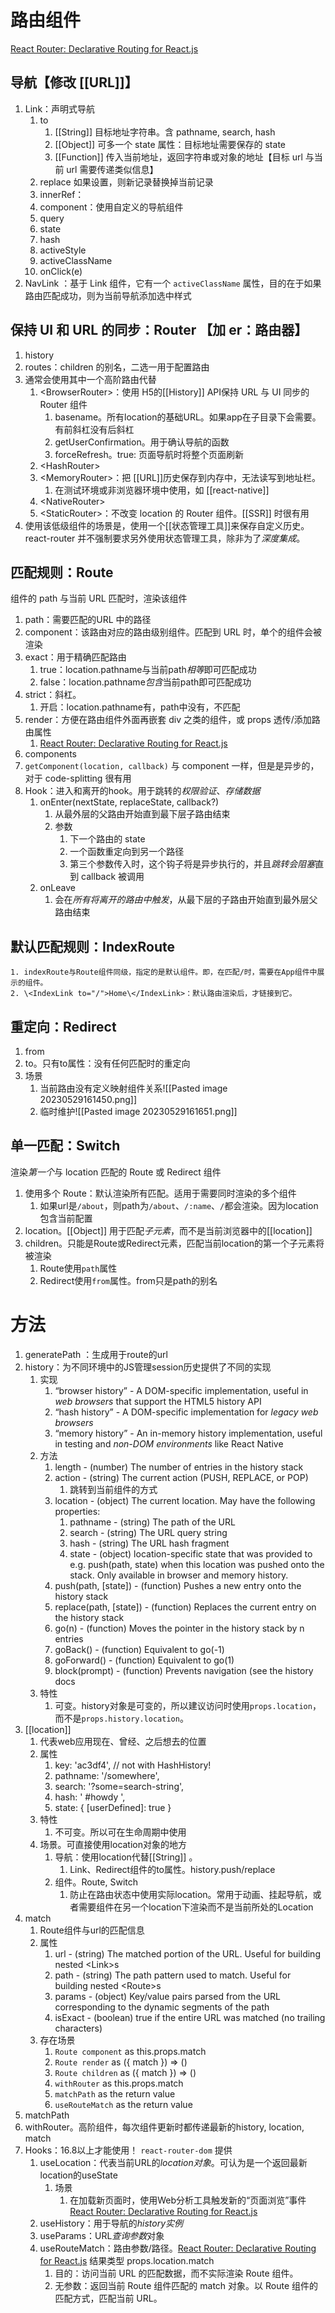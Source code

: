 # 路由组件
[React Router: Declarative Routing for React.js](https://v5.reactrouter.com/web/api/Switch) 
## 导航【修改 [[URL]]】
1. Link：声明式导航
	1. to
		1. [[String]] 目标地址字符串。含 pathname, search,  hash 
		2. [[Object]] 可多一个 state 属性：目标地址需要保存的 state
		3. [[Function]] 传入当前地址，返回字符串或对象的地址【目标 url 与当前 url 需要传递类似信息】
	2. replace 如果设置，则新记录替换掉当前记录
	3. innerRef：
	4. component：使用自定义的导航组件
	5. query
	6. state
	7. hash
	8. activeStyle
	9. activeClassName
	10. onClick(e)
2. NavLink ：基于 Link 组件，它有一个 `activeClassName` 属性，目的在于如果路由匹配成功，则为当前导航添加选中样式
## 保持 UI 和 URL 的同步：**Router** 【加 er：路由器】
1. history
2. routes：children 的别名，二选一用于配置路由
3. 通常会使用其中一个高阶路由代替
	1. \<BrowserRouter>：使用 H5的[[History]] API保持 URL 与 UI 同步的 Router 组件
		1. basename。所有location的基础URL。如果app在子目录下会需要。有前斜杠没有后斜杠
		2. getUserConfirmation。用于确认导航的函数
		3. forceRefresh。true: 页面导航时将整个页面刷新
	2. \<HashRouter>
	3. \<MemoryRouter>：把 [[URL]]历史保存到内存中，无法读写到地址栏。
		1. 在测试环境或非浏览器环境中使用，如 [[react-native]] 
	4. \<NativeRouter>
	5. \<StaticRouter>：不改变 location 的 Router 组件。[[SSR]] 时很有用
4. 使用该低级组件的场景是，使用一个[[状态管理工具]]来保存自定义历史。react-router 并不强制要求另外使用状态管理工具，除非为了*深度集成*。
## 匹配规则：**Route**
组件的 path 与当前 URL 匹配时，渲染该组件
1. path：需要匹配的URL 中的路径
2. component：该路由对应的路由级别组件。匹配到 URL 时，单个的组件会被渲染
3. exact：用于精确匹配路由
	1. true：location.pathname与当前path*相等*即可匹配成功
	2. false：location.pathname*包含*当前path即可匹配成功
4. strict：斜杠。
	1. 开启：location.pathname有，path中没有，不匹配
5. render：方便在路由组件外面再嵌套 div 之类的组件，或 props 透传/添加路由属性
	1. [React Router: Declarative Routing for React.js](https://v5.reactrouter.com/web/api/Route/render-func) 
6. components
7. `getComponent(location, callback)` 与 component 一样，但是是异步的，对于 code-splitting 很有用
8. Hook：进入和离开的hook。用于跳转的*权限验证*、*存储数据* 
	1. onEnter(nextState, replaceState, callback?)
		1. 从最外层的父路由开始直到最下层子路由结束
		2. 参数
			1. 下一个路由的 state
			2. 一个函数重定向到另一个路径
			3. 第三个参数传入时，这个钩子将是异步执行的，并且*跳转会阻塞*直到 callback 被调用
	2. onLeave
		1. 会在*所有将离开的路由中触发*，从最下层的子路由开始直到最外层父路由结束

## 默认匹配规则：**IndexRoute**
	1. indexRoute与Route组件同级，指定的是默认组件。即，在匹配/时，需要在App组件中展示的组件。
	2. \<IndexLink to="/">Home\</IndexLink>：默认路由渲染后，才链接到它。

## 重定向：**Redirect** 
1. from
2. to。只有to属性：没有任何匹配时的重定向
3. 场景
	1. 当前路由没有定义映射组件关系![[Pasted image 20230529161450.png]] 
	2. 临时维护![[Pasted image 20230529161651.png]] 

## 单一匹配：**Switch** 
渲染*第一个*与 location 匹配的 Route 或 Redirect 组件
1. 使用多个 Route：默认渲染所有匹配。适用于需要同时渲染的多个组件
	1. 如果url是`/about`，则path为`/about`、`/:name`、`/`都会渲染。因为location包含当前配置
2. location。[[Object]] 用于匹配*子元素*，而不是当前浏览器中的[[location]] 
3. children。只能是Route或Redirect元素，匹配当前location的第一个子元素将被渲染
	1. Route使用`path`属性
	2. Redirect使用`from`属性。from只是path的别名

# 方法
1. generatePath ：生成用于route的url
2. history：为不同环境中的JS管理session历史提供了不同的实现
	1. 实现
		1. “browser history” - A DOM-specific implementation, useful in *web browsers* that support the HTML5 history API
		2. “hash history” - A DOM-specific implementation for *legacy web browsers* 
		3. “memory history” - An in-memory history implementation, useful in testing and *non-DOM environments* like React Native
	2. 方法
		1. length - (number) The number of entries in the history stack
		2. action - (string) The current action (PUSH, REPLACE, or POP)
			1. 跳转到当前组件的方式
		3. location - (object) The current location. May have the following properties:
			1. pathname - (string) The path of the URL
			2. search - (string) The URL query string
			3. hash - (string) The URL hash fragment
			4. state - (object) location-specific state that was provided to e.g. push(path, state) when this location was pushed onto the stack. Only available in browser and memory history.
		4. push(path, \[state]) - (function) Pushes a new entry onto the history stack
		5. replace(path, \[state]) - (function) Replaces the current entry on the history stack
		6. go(n) - (function) Moves the pointer in the history stack by n entries
		7. goBack() - (function) Equivalent to go(-1)
		8. goForward() - (function) Equivalent to go(1)
		9. block(prompt) - (function) Prevents navigation (see the history docs 
	3. 特性
		1. 可变。history对象是可变的，所以建议访问时使用`props.location`，而不是`props.history.location`。
3. [[location]] 
	1. 代表web应用现在、曾经、之后想去的位置
	2. 属性
		1. key: 'ac3df4', // not with HashHistory!
		2. pathname: '/somewhere',
		3. search: '?some=search-string',
		4. hash: ' #howdy ',
		5. state: { \[userDefined]: true }
	3. 特性
		1. 不可变。所以可在生命周期中使用
	4. 场景。可直接使用location对象的地方
		1. 导航：使用location代替[[String]] 。
			1. Link、Redirect组件的to属性。history.push/replace
		2. 组件。Route, Switch
			1. 防止在路由状态中使用实际location。常用于动画、挂起导航，或者需要组件在另一个location下渲染而不是当前所处的Location
4. match
	1. Route组件与url的匹配信息
	2. 属性
		1. url - (string) The matched portion of the URL. Useful for building nested \<Link>s
		2. path - (string) The path pattern used to match. Useful for building nested \<Route>s
		3. params - (object) Key/value pairs parsed from the URL corresponding to the dynamic segments of the path
		4. isExact - (boolean) true if the entire URL was matched (no trailing characters)
	3. 存在场景
		1. `Route component` as this.props.match
		2. `Route render` as ({ match }) => ()
		3. `Route children` as ({ match }) => ()
		4. `withRouter` as this.props.match
		5. `matchPath` as the return value
		6. `useRouteMatch` as the return value
5. matchPath 
6. withRouter。高阶组件，每次组件更新时都传递最新的history, location, match
7. Hooks：16.8以上才能使用！ `react-router-dom` 提供
	1. useLocation：代表当前URL的*location对象*。可认为是一个返回最新location的useState
		1. 场景
			1. 在加载新页面时，使用Web分析工具触发新的“页面浏览”事件 [React Router: Declarative Routing for React.js](https://v5.reactrouter.com/web/api/Hooks/uselocation) 
	2. useHistory：用于导航的*history实例*
	3. useParams：URL*查询参数*对象
	4. useRouteMatch：路由参数/路径。[React Router: Declarative Routing for React.js](https://v5.reactrouter.com/web/api/Hooks/useroutematch) 结果类型 props.location.match
		1. 目的：访问当前 URL 的匹配数据，而不实际渲染 Route 组件。
		2. 无参数：返回当前 Route 组件匹配的 match 对象。以 Route 组件的匹配方式，匹配当前 URL。